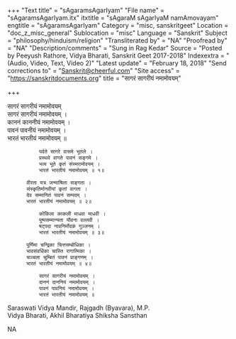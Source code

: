 +++
"Text title" = "sAgaramsAgarIyam"
"File name" = "sAgaramsAgarIyam.itx"
itxtitle = "sAgaraM sAgarIyaM namAmovayam"
engtitle = "sAgaramsAgarIyam"
Category = "misc, sanskritgeet"
Location = "doc_z_misc_general"
Sublocation = "misc"
Language = "Sanskrit"
Subject = "philosophy/hinduism/religion"
"Transliterated by" = "NA"
"Proofread by" = "NA"
"Description/comments" = "Sung in Rag Kedar"
Source = "Posted by Peeyush Rathore, Vidya Bharati,  Sanskrit Geet 2017-2018"
Indexextra = "(Audio, Video, Text, Video 2)"
"Latest update" = "February 18, 2018"
"Send corrections to" = "Sanskrit@cheerful.com"
"Site access" = "https://sanskritdocuments.org"
title = "सागरं सागरीयं नमामोवयम्"

+++
  
 सागरं सागरीयं नमामोवयम्   
          सागरं सागरीयं नमामोवयम् ।  
          काननं काननीयं नमामोवयम् ।  
          पावनं पावनीयं नमामोवयम् ।  
          भारतं भारतीयं नमामोवयम् ॥  
  
              पर्वते सागरे वासमे भूतले ।  
              प्रस्थवे वागते पावनं सङ्गमे ।  
              भव्य भूते कृतं संस्मरामोवयम् ।  
              भारतं भारतीयं नमामोवयम् ॥ १॥  
  
          वीरता यत्र जन्माश्रिता सङ्गता ।  
          संस्कृतिर्मानवीयां कृतां वागता ।  
          देव सम्मानितं पावनं सम्पदम् ।  
          भारतं भारतीयं नमामोवयम् ॥ २॥  
  
              कोकिला काकली माधवा माधवी ।  
              पुष्पसम्मान्यता यौवना वल्लवी ।  
              षट्पदा नावनिर्मोदकं गुञ्जनम् ।  
              भारतं भारतीयं नमामोवयम् ॥ ३॥  
  
          पूर्णिमा चन्द्रिका चित्तसम्बोधिका ।  
          भावसंवर्धिका चास्ति रागात्मिका ।  
          चञ्चला चुम्बितं पावनं प्राङ्गणम् ।  
          भारतं भारतीयं नमामोवयम् ॥ ४॥  
  
              सागरं सागरीयं नमामोवयम् ।  
              दाननं दाननियं नमामोवयम् ।  
              पावनं पावनियं नमामोवयम् ।  
              भारतं भारतीयं नमामोवयम् ॥  
  
  
Saraswati Vidya Mandir, Rajgadh (Byavara), M.P.  
Vidya Bharati, Akhil Bharatiya Shiksha Sansthan  
  
NA  
  
